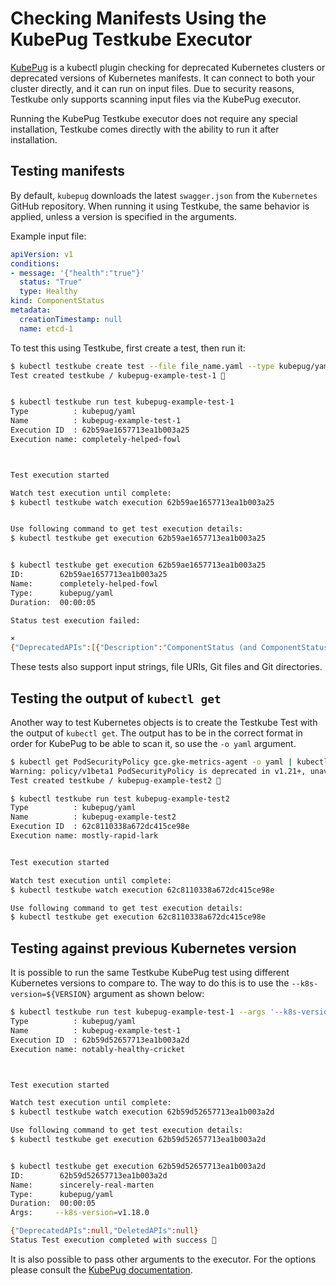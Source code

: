 # Checking Manifests Using the KubePug Testkube Executor

[KubePug](https://github.com/rikatz/kubepug) is a kubectl plugin checking for deprecated Kubernetes clusters or deprecated versions of Kubernetes manifests. It can connect to both your cluster directly, and it can run on input files.
Due to security reasons, Testkube only supports scanning input files via the KubePug executor.

Running the KubePug Testkube executor does not require any special installation, Testkube comes directly with the ability to run it after installation.

## Testing manifests

By default, `kubepug` downloads the latest `swagger.json` from the `Kubernetes` GitHub repository. When running it using Testkube, the same behavior is applied, unless a version is specified in the arguments.

Example input file:

```yaml
apiVersion: v1
conditions:
- message: '{"health":"true"}'
  status: "True"
  type: Healthy
kind: ComponentStatus
metadata:
  creationTimestamp: null
  name: etcd-1
```

To test this using Testkube, first create a test, then run it:

```sh
$ kubectl testkube create test --file file_name.yaml --type kubepug/yaml --name kubepug-example-test-1
Test created testkube / kubepug-example-test-1 🥇


$ kubectl testkube run test kubepug-example-test-1
Type          : kubepug/yaml
Name          : kubepug-example-test-1
Execution ID  : 62b59ae1657713ea1b003a25
Execution name: completely-helped-fowl



Test execution started

Watch test execution until complete:
$ kubectl testkube watch execution 62b59ae1657713ea1b003a25


Use following command to get test execution details:
$ kubectl testkube get execution 62b59ae1657713ea1b003a25


$ kubectl testkube get execution 62b59ae1657713ea1b003a25
ID:        62b59ae1657713ea1b003a25
Name:      completely-helped-fowl
Type:      kubepug/yaml
Duration:  00:00:05

Status test execution failed:

⨯
{"DeprecatedAPIs":[{"Description":"ComponentStatus (and ComponentStatusList) holds the cluster validation info. Deprecated: This API is deprecated in v1.19+","Group":"","Kind":"ComponentStatus","Version":"v1","Name":"","Deprecated":true,"Items":[{"Scope":"OBJECT","ObjectName":"etcd-1","Namespace":"","location":"/tmp/test-content4075001618"}]}],"DeletedAPIs":null}
```

These tests also support input strings, file URIs, Git files and Git directories.

## Testing the output of `kubectl get`

Another way to test Kubernetes objects is to create the Testkube Test with the output of `kubectl get`. The output has to be in the correct format in order for KubePug to be able to scan it, so use the `-o yaml` argument.

```sh
$ kubectl get PodSecurityPolicy gce.gke-metrics-agent -o yaml | kubectl testkube create test --type kubepug/yaml --name kubepug-example-test2
Warning: policy/v1beta1 PodSecurityPolicy is deprecated in v1.21+, unavailable in v1.25+
Test created testkube / kubepug-example-test2 🥇

$ kubectl testkube run test kubepug-example-test2
Type          : kubepug/yaml
Name          : kubepug-example-test2
Execution ID  : 62c8110338a672dc415ce98e
Execution name: mostly-rapid-lark


Test execution started

Watch test execution until complete:
$ kubectl testkube watch execution 62c8110338a672dc415ce98e

Use following command to get test execution details:
$ kubectl testkube get execution 62c8110338a672dc415ce98e
```

## Testing against previous Kubernetes version

It is possible to run the same Testkube KubePug test using different Kubernetes versions to compare to. The way to do this is to use the `--k8s-version=${VERSION}` argument as shown below:

```sh
$ kubectl testkube run test kubepug-example-test-1 --args '--k8s-version=v1.18.0'
Type          : kubepug/yaml
Name          : kubepug-example-test-1
Execution ID  : 62b59d52657713ea1b003a2d
Execution name: notably-healthy-cricket



Test execution started

Watch test execution until complete:
$ kubectl testkube watch execution 62b59d52657713ea1b003a2d

Use following command to get test execution details:
$ kubectl testkube get execution 62b59d52657713ea1b003a2d


$ kubectl testkube get execution 62b59d52657713ea1b003a2d
ID:        62b59d52657713ea1b003a2d
Name:      sincerely-real-marten
Type:      kubepug/yaml
Duration:  00:00:05
Args:     --k8s-version=v1.18.0

{"DeprecatedAPIs":null,"DeletedAPIs":null}
Status Test execution completed with success 🥇
```

It is also possible to pass other arguments to the executor. For the options please consult the [KubePug documentation](https://github.com/rikatz/kubepug#how-to-use-it-as-a-standalone-program).
